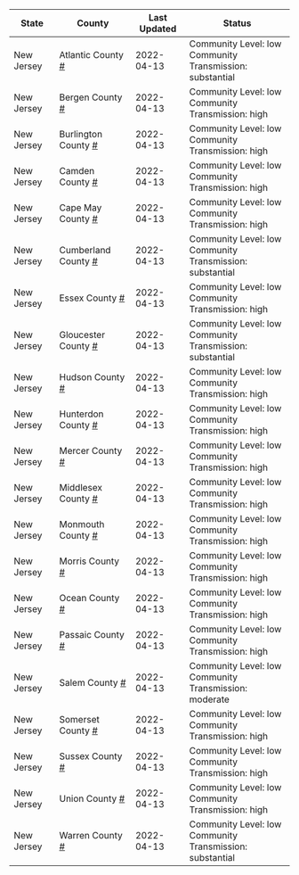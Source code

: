 State | County | Last Updated | Status
--- | --- | --- | --- 
New Jersey | Atlantic County <a href="#atlantic_county">#</a> | 2022-04-13 | <a name="atlantic_county"></a>Community Level: low<br/>Community Transmission: substantial
New Jersey | Bergen County <a href="#bergen_county">#</a> | 2022-04-13 | <a name="bergen_county"></a>Community Level: low<br/>Community Transmission: high
New Jersey | Burlington County <a href="#burlington_county">#</a> | 2022-04-13 | <a name="burlington_county"></a>Community Level: low<br/>Community Transmission: high
New Jersey | Camden County <a href="#camden_county">#</a> | 2022-04-13 | <a name="camden_county"></a>Community Level: low<br/>Community Transmission: high
New Jersey | Cape May County <a href="#cape_may_county">#</a> | 2022-04-13 | <a name="cape_may_county"></a>Community Level: low<br/>Community Transmission: high
New Jersey | Cumberland County <a href="#cumberland_county">#</a> | 2022-04-13 | <a name="cumberland_county"></a>Community Level: low<br/>Community Transmission: substantial
New Jersey | Essex County <a href="#essex_county">#</a> | 2022-04-13 | <a name="essex_county"></a>Community Level: low<br/>Community Transmission: high
New Jersey | Gloucester County <a href="#gloucester_county">#</a> | 2022-04-13 | <a name="gloucester_county"></a>Community Level: low<br/>Community Transmission: substantial
New Jersey | Hudson County <a href="#hudson_county">#</a> | 2022-04-13 | <a name="hudson_county"></a>Community Level: low<br/>Community Transmission: high
New Jersey | Hunterdon County <a href="#hunterdon_county">#</a> | 2022-04-13 | <a name="hunterdon_county"></a>Community Level: low<br/>Community Transmission: high
New Jersey | Mercer County <a href="#mercer_county">#</a> | 2022-04-13 | <a name="mercer_county"></a>Community Level: low<br/>Community Transmission: high
New Jersey | Middlesex County <a href="#middlesex_county">#</a> | 2022-04-13 | <a name="middlesex_county"></a>Community Level: low<br/>Community Transmission: high
New Jersey | Monmouth County <a href="#monmouth_county">#</a> | 2022-04-13 | <a name="monmouth_county"></a>Community Level: low<br/>Community Transmission: high
New Jersey | Morris County <a href="#morris_county">#</a> | 2022-04-13 | <a name="morris_county"></a>Community Level: low<br/>Community Transmission: high
New Jersey | Ocean County <a href="#ocean_county">#</a> | 2022-04-13 | <a name="ocean_county"></a>Community Level: low<br/>Community Transmission: high
New Jersey | Passaic County <a href="#passaic_county">#</a> | 2022-04-13 | <a name="passaic_county"></a>Community Level: low<br/>Community Transmission: high
New Jersey | Salem County <a href="#salem_county">#</a> | 2022-04-13 | <a name="salem_county"></a>Community Level: low<br/>Community Transmission: moderate
New Jersey | Somerset County <a href="#somerset_county">#</a> | 2022-04-13 | <a name="somerset_county"></a>Community Level: low<br/>Community Transmission: high
New Jersey | Sussex County <a href="#sussex_county">#</a> | 2022-04-13 | <a name="sussex_county"></a>Community Level: low<br/>Community Transmission: high
New Jersey | Union County <a href="#union_county">#</a> | 2022-04-13 | <a name="union_county"></a>Community Level: low<br/>Community Transmission: high
New Jersey | Warren County <a href="#warren_county">#</a> | 2022-04-13 | <a name="warren_county"></a>Community Level: low<br/>Community Transmission: substantial
